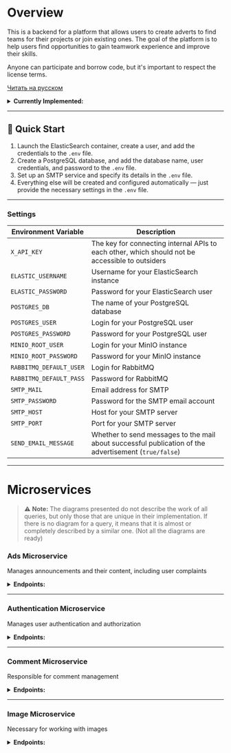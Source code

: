# Overview

This is a backend for a platform that allows users to create adverts to find teams for their projects or join existing ones. The goal of the platform is to help users find opportunities to gain teamwork experience and improve their skills.

Anyone can participate and borrow code, but it's important to respect the license terms.

[Читать на русском](README.ru.md)

<details>
  <summary><strong>Currently Implemented:</strong></summary>

  ### Ad Management
  - **Create, edit, and delete ads.**
  - **View ad listings.**
  - **Add or remove ads from favorites.**
  - **Integration with elastic search engine.**

  ### Comment and Reply Management
  - **Create, edit, and delete comments on ads.**
  - **Add and manage reply comments.**

  ### User Profile and Account Management
  - **User registration and login.**
  - **Edit user profile information.**
  - **Update profile avatar.**
  - **View user profile.**
  - **Delete user account.**

  ### Access Control and Security
  - **Access token validation.**
  - **Issue a new access token using a refresh token.**

  ### Admin Tools and Complaint Management
  - **Submit complaints about users or ads.**
    - **Admin privileges include:**
      - Viewing the list of complaints.
      - Removing complaints.
  - **User Moderation:**
    - Ban or unban users.
    - Adjust user roles (promote or demote).

  ### Email Notifications
  - **Sending messages to mail (for password recovery or sending notifications)**
</details>

---

## 🚀 Quick Start

1. Launch the ElasticSearch container, create a user, and add the credentials to the `.env` file.  
2. Create a PostgreSQL database, and add the database name, user credentials, and password to the `.env` file.  
3. Set up an SMTP service and specify its details in the `.env` file.  
4. Everything else will be created and configured automatically — just provide the necessary settings in the `.env` file.  

---

### Settings

| **Environment Variable**       | **Description**                                                                                           |
|--------------------------------|-----------------------------------------------------------------------------------------------------------|
| `X_API_KEY`                    | The key for connecting internal APIs to each other, which should not be accessible to outsiders          |
| `ELASTIC_USERNAME`             | Username for your ElasticSearch instance                                                                 |
| `ELASTIC_PASSWORD`             | Password for your ElasticSearch user                                                                     |
| `POSTGRES_DB`                  | The name of your PostgreSQL database                                                                     |
| `POSTGRES_USER`                | Login for your PostgreSQL user                                                                           |
| `POSTGRES_PASSWORD`            | Password for your PostgreSQL user                                                                        |
| `MINIO_ROOT_USER`              | Login for your MinIO instance                                                                            |
| `MINIO_ROOT_PASSWORD`          | Password for your MinIO instance                                                                         |
| `RABBITMQ_DEFAULT_USER`        | Login for RabbitMQ                                                                                       |
| `RABBITMQ_DEFAULT_PASS`        | Password for RabbitMQ                                                                                    |
| `SMTP_MAIL`                    | Email address for SMTP                                                                                   |
| `SMTP_PASSWORD`                | Password for the SMTP email account                                                                      |
| `SMTP_HOST`                    | Host for your SMTP server                                                                                |
| `SMTP_PORT`                    | Port for your SMTP server                                                                                |
| `SEND_EMAIL_MESSAGE`           | Whether to send messages to the mail about successful publication of the advertisement (`true/false`)    |

---

# Microservices
> ⚠️ **Note:** The diagrams presented do not describe the work of all queries, but only those that are unique in their implementation. If there is no diagram for a query, it means that it is almost or completely described by a similar one. (Not all the diagrams are ready)

### Ads Microservice
Manages announcements and their content, including user complaints
<details>
  <summary><strong>Endpoints:</strong></summary>

#### **1. GET** `/card/{id}/get`

- **Description**: Retrieve an ad by its unique ID.
- **Path Parameter**:
    - `id` — The unique identifier of the ad.
- **Request Header**:
    - `Authorization` — The JWT token for authentication.
- **Sample Response**:
    ```json
    {
       "id": 15,
       "title": "2-я карточка",
       "text": "описание 2-й карточки",
       "createTime": "2024-10-11T11:13:21.96246",
       "images": [
           {
               "id": 55,
               "imageBucket": "images",
               "imageName": "image-name1.jpg"
           },
           {
               "id": 50,
               "imageBucket": "images",
               "imageName": "image-name2.jpg"
           },
           {
               "id": 51,
               "imageBucket": "images",
               "imageName": "image-name3.jpg"
           },
           {
               "id": 52,
               "imageBucket": "images",
               "imageName": "image-name4.jpg"
           },
           {
               "id": 53,
               "imageBucket": "images",
               "imageName": "image-name5.jpg"
           }
       ],
       "authorName": "johndoe123456789"
   }
    ```
    
- **Response Codes**:
    - `200 OK`: Successful retrieval.
    - `404 Not Found`: If the ad with the given ID does not exist.

<div align="center">
    <img src="https://devkarmanov.github.io/ImagesForFinderProject/imagesForGitHub/get_card_request.svg" alt="Scheme of work of the request" width="80%"/>
    <p><strong>The diagram depicts a simplified ideal case of a query</strong></p>
</div>

---

#### **2. GET** `/card/getAll/{pageNumber}/{limit}`

- **Description**: Retrieve all ads with pagination support.
- **Path Parameters**:
    - `pageNumber` — The page number to retrieve.
    - `limit` — The number of ads per page.
- **Request Header**:
    - `Authorization` — The JWT token for authentication.
- **Sample Response**:
    ```json
    {
       "cards": [
           {
               "id": 15,
               "title": "2-я карточка",
               "text": "описание 2-й карточки",
               "createTime": "2024-10-11T11:13:21.96246",
               "images": [
                   {
                       "id": 55,
                       "imageBucket": "images",
                       "imageName": "image-name1.jpg"
                   },
                   {
                       "id": 50,
                       "imageBucket": "images",
                       "imageName": "image-name2.jpg"
                   },
                   {
                       "id": 51,
                       "imageBucket": "images",
                       "imageName": "image-name3.jpg"
                   },
                   {
                       "id": 52,
                       "imageBucket": "images",
                       "imageName": "image-name4.jpg"
                   },
                   {
                       "id": 53,
                       "imageBucket": "images",
                       "imageName": "image-name5.jpg"
                   }
               ],
               "authorName": "johndoe123456789"
           }
       ],
       "last": true,
       "totalPages": 1,
       "totalElements": 1,
       "first": true,
       "numberOfElements": 1
  }
  ```
    
- **Response Codes**:
    - `200 OK`: Successful retrieval of paginated results.
    - `400 Bad Request`: If pagination parameters are invalid.

---

#### **3. GET** `/complaint/get`

- **Description**: Retrieve a list of complaints with optional filtering.
- **Query Parameters**:
    - `limit` (optional, default: 5) — The maximum number of complaints to return.
    - `page` (optional, default: 0) — The page number for pagination.
    - `complaintType` (optional, default: all) — The type of complaint to filter by:
        - `card` — Retrieve complaints related to ads.
        - `user` — Retrieve complaints related to users.
        - If not specified or invalid, it will return all complaints.
- **Request Header**:
    - `Authorization` — The JWT token for authentication.
- **Sample Response**:
    ```json
    {
	    "complaints": [
	        {
	            "type": "card",
	            "complaintId": 6,
	            "reason": "reason",
	            "complaintAuthorName": "venik6",
	            "cardId": 2
	        },
	        {
	            "type": "user",
	            "complaintId": 7,
	            "reason": "reason",
	            "complaintAuthorName": "venik6",
	            "userName": "venik3"
	        }
	    ],
	    "last": false,
	    "totalPages": 2,
	    "totalElements": 3,
	    "first": true,
	    "numberOfElements": 2
    }
    ```

- **Response Codes**:
    - `200 OK`: Successfully retrieved the list of complaints.
    - `400 Bad Request`: If the token is missing or invalid.
    - `403 Forbidden`: If the user does not have sufficient permissions to view complaints.
    - `500 Internal Server Error`: If there is a failure during the retrieval process.

<div align="center">
    <img src="https://devkarmanov.github.io/ImagesForFinderProject/imagesForGitHub/get_complaint_request.svg" alt="Scheme of work of the request" style="width:80%;"/>
    <p><strong>The diagram depicts a simplified ideal case of a query</strong></p>
</div>

---

#### **4. POST** `/card/add`

- **Description**: Add a new ad.
- **Request Body**:
    - `cardDto` — Contains details about the ad (title, text).
    - `files` — List of images to be uploaded and attached to the ad.
- **Request Header**:
    - `Authorization` — The JWT token for authentication.
- **Response**:
    - `200 OK`: Successfully created a new ad.
    - `400 Bad Request`: If the input data is invalid (e.g., too many images, missing fields).
    - `500 Internal Server Error`: If there is an issue during the ad creation process.

<div align="center">
    <img src="https://devkarmanov.github.io/ImagesForFinderProject/imagesForGitHub/add_card_request.svg" alt="Scheme of work of the request" width="80%"/>
    <p><strong>The diagram depicts a simplified ideal case of a query</strong></p>
</div>

---

#### **5. POST** `/complaint/create`

- **Description**: Submit a complaint about a specific user or ad.
- **Request Body**:
    - `complaintDto` — The complaint details.
- **Request Header**:
    - `Authorization` — The JWT token for authentication.
- **Consumes**: `multipart/form-data`
- **Request body**:
```json
{
    "targetType":"USER or CARD", 
    "reason": "reason",
    "complaintTargetId":"If you are complaining about a user, enter the user ID. If you are complaining about an advertisement, enter the advertisement ID."
}
```   
- **Response Codes**:
    - `200 OK`: Complaint successfully submitted.
    - `400 Bad Request`: If the token is missing or invalid.
    - `404 Not Found`: If the user or card related to the complaint is not found.

---

#### **6. PATCH** `/card/{id}/patch`

- **Description**: Update an existing ad.
- **Limitations**:
	- max-request-size: 30MB
	- max-file-size: 6MB
	- card-images-count: 6
- **Path Parameter**:
    - `id` — The unique identifier of the ad to be updated.
- **Request Body**:
    - `cardDto` (Optional) — The new data for the ad (title, text).
    - `files` (Optional) — The list of new images to attach.
- **Request Header**:
    - `Authorization` — The JWT token for authentication.
- **Response**:
    - `200 OK`: Successfully updated the ad.
    - `404 Not Found`: If the ad with the given ID does not exist.
    - `403 Forbidden`: If the user does not have permission to modify the ad.
    - `500 Internal Server Error`: If there is an issue during the ad update process.

---

#### **7. DELETE** `/card/del/{id}`

- **Description**: Delete an ad by its unique ID.
- **Path Parameter**:
    - `id` — The unique identifier of the ad to be deleted.
- **Request Header**:
    - `Authorization` — The JWT token for authentication.
- **Response**:
    - `200 OK`: Successfully deleted the ad.
    - `404 Not Found`: If the ad with the given ID does not exist.
    - `500 Internal Server Error`: If there is a failure in the deletion process.

<div align="center">
    <img src="https://devkarmanov.github.io/ImagesForFinderProject/imagesForGitHub/delete_card_request.svg" alt="Scheme of work of the request" width="80%"/>
    <p><strong>The diagram depicts a simplified ideal case of a query</strong></p>
</div>

---

#### **8. DELETE** `/card/image/del/{cardId}/{imageId}`

- **Description**: Delete a specific image from an ad.
- **Path Parameters**:
    - `cardId` — The ID of the ad.
    - `imageId` — The ID of the image to be deleted.
- **Request Header**:
    - `Authorization` — The JWT token for authentication.
- **Response**:
    - `200 OK`: Successfully deleted the image from the ad.
    - `404 Not Found`: If the ad or image with the given ID does not exist.
    - `500 Internal Server Error`: If there is a failure during the deletion process.

---

#### **9. DELETE** `/complaint/delOne/{complaintId}`

- **Description**: Delete a specific complaint by its unique ID.
- **Path Parameter**:
    - `complaintId` — The unique identifier of the complaint to be deleted.
- **Request Header**:
    - `Authorization` — The JWT token for authentication.
- **Response Codes**:
    - `200 OK`: Successfully deleted the complaint.
    - `400 Bad Request`: If the token is missing or invalid.
    - `404 Not Found`: If the token owner does not exist.
    - `403 Forbidden`: If the user does not have permission to delete the complaint.

---

#### **10. GET** `/card/search`

- **Description**: Search for desired maps by query.
- **Path Parameter**:
  - `limit` (optional, default: 5) — The maximum number of complaints to return.
  - `pageNumber` (optional, default: 0) — The page number for pagination.
  - `query` — Information you need.
  - `createTime` (optional) — search filter from this date.
- **Request Header**:
    - `Authorization` — The JWT token for authentication.
- **Sample Response**:
    ```json
	{
	    "cards": [
	        {
	            "id": 3,
	            "title": "1-я карточка",
	            "text": "описание 1-й карточки",
	            "createTime": "2024-11-01",
	            "images": [
	                {
	                    "id": 9,
	                    "imageBucket": "images",
	                    "imageName": "01427c90-c59f-4f51-9792-83520bd335e6-R.jpg"
	                },
	                {
	                    "id": 10,
	                    "imageBucket": "images",
	                    "imageName": "01427c90-c59f-4f51-9792-83520bd335e6-ojpu5betwgy0zqsnlq87xhouqtiydlwk.jpg"
	                },
	                {
	                    "id": 11,
	                    "imageBucket": "images",
	                    "imageName": "01427c90-c59f-4f51-9792-83520bd335e6-ojpu5betwgy0zqsnlq87xhouqtiydlwk (1).jpg"
	                },
	                {
	                    "id": 12,
	                    "imageBucket": "images",
	                    "imageName": "01427c90-c59f-4f51-9792-83520bd335e6-R (1).jpg"
	                }
	            ],
	            "authorName": "venik6"
	        }
	    ],
	    "last": true,
	    "totalPages": 1,
	    "totalElements": 1,
	    "first": true,
	    "numberOfElements": 1
	}
    ```
    
- **Response Codes**:
    - `200 OK`: Successful retrieval.
    - `401 Unauthorized`: If the token is invalid.
    - `500 Internal Server Error`: If there is a failure during the deletion process.
</details>

---

### Authentication Microservice
Manages user authentication and authorization
<details>
  <summary><strong>Endpoints:</strong></summary>
	
#### **1. POST** `/auth/register`

- **Description**: Register a new user.
- **Request body**:
```json
{
  "name": "johndoe123456789",
  "password": "securePassword!2024",
  "email": "johndoe@example.com",
  "role": ["USER","ADMIN"],
  "firstName": "John",
  "lastName": "Doe",
  "description": "A passionate developer with experience in Java and microservices.",
  "country": "Belarus",
  "roleInCommand": "Lead Developer",
  "skills": "Java, Spring Boot, Microservices, Docker, Kubernetes"
}
```   
- **Response Codes**:
    - `200 OK`: User registered successfully.
    - `400 Bad Request`: If the user already exists.

---

#### **2. POST** `/auth/login`

- **Description**: Authenticate a user and generate access and refresh tokens.
- **Request body**:
```json
{
  "username": "johndoe123456789",
  "password": "securePassword!2024"
}
```   
- **Response Codes**:
    - `200 OK`: Returns access and refresh tokens:
      ```json
      {
        "jwtToken": "token", (Lifespan 15 minutes)
        "refreshToken": "token" (Lifespan 7 days)
      }
      ```
    - `401 Unauthorized`: If the username or password is incorrect.

---

#### **3. POST** `/auth/refresh-token`

- **Description**: Refresh access token.
- **Request body**:
```json
{
    "refreshToken": "token"
}
```   
- **Response Codes**:
    - `200 OK`: Returns a new access token:
      ```json
      {
        "accessToken": "token"
      }
      ```
    - `400 Bad Request`: If the refresh token is `null`.

---

#### **4. GET** `/auth/validate`

- **Description**: Validate the access token.
- **Request Header**:
    - `Authorization` — The JWT token for authentication.
- **Response Codes**:
    - `200 OK`: Returns the validation result:
      ```json
      {
        "valid": true
      }

      ```
    - `401 Unauthorized`: If the token is invalid.

---

#### **5. GET** `/user/profile/{userName}`

- **Description**: Retrieve user details.
- **Request Header**:
    - `Authorization` — The JWT token for authentication.
- **Request Parameters**:
    - `userName` — Name of the user whose data you want to retrieve.
- **Response Codes**:
    - `200 OK`: Returns user details:
      ```json
      {
	    "id": 2,
	    "name": "venik",
	    "email": "example@mail.com",
	    "role": [
	        "USER"
	    ],
	    "firstName": "name",
	    "lastName": "surname",
	    "description": "asd",
	    "country": "Беларусь",
	    "roleInCommand": "asd",
	    "skills": "asd",
	    "profileImage": {
	        "imageName": null,
	        "bucketName": null
	    },
	    "userCards": [
	        {
	            "title": "тест",
	            "text": "тестовый"
	        },
	        {
	            "title": "тест2",
	            "text": "тестовый2"
	        }
	    ]
      }
      ```
    - `500 Internal Server Error`: If there is a server error.

---

#### **6. PATCH** `/user/patch`

- **Description**: Update selected fields of the authenticated user.
- **Request Header**:
    - `Authorization` — The JWT token for authentication.
- **Request Parameters** *(All fields are optional)*:
    - `name` — New user name. *(If you change this field, you will have to take a new access token)*
    - `email` — New email address.
    - `firstName` — New first name.
    - `lastName` — New last name.
    - `description` — New description for the user.
    - `country` — New country of residence.
    - `roleInCommand` — New role within the command/project.
    - `skills` — New skills of the user.
- **Response Codes**:
    - `200 OK`: Returns success message.
    - `400 Bad Request`: If the request contains invalid data or some of the optional parameters are incorrect.

---

#### **7. DELETE** `/user/del`

- **Description**: Deletes the token owner.
- **Request Header**:
    - `Authorization` — The JWT token for authentication.
- **Response Codes**:
    - `200 OK`: User deleted successfully.
    - `400 Bad Request`: Trouble with the token.
    - `500 Internal Server Error`: Problems with deleting a user on the server side.

---

#### **8. POST** `/user/toggle/favoriteCard/{cardId}`

- **Description**: Adds a card to your favorites the first time you access it and removes it from there the second time you access it..
- **Path Parameter**:
    - `cardId` — Unique identifier of the card.
- **Request Header**:
    - `Authorization` — The JWT token for authentication.
- **Response Codes**:
    - `200 OK`: Successfully added or removed the card from favorites.
    - `400 Bad Request`: If the user is not found.

---

#### **9. GET** `/user/favoriteCard/get`

- **Description**: Retrieves the list of ids favorite cards for the current user.
- **Request Header**:
    - `Authorization` — The JWT token for authentication.
- **Response Codes**:
    - `200 OK`: returns the id of your favorite ads.
      ```json
      [
	    2,
	    3
      ]
      ```
    - `400 Bad Request`: If the user is not found.
    - `500 Internal Server Error`: If there is an error processing the request.

---

#### **10. PATCH** `/user/block/{userName}`

- **Description**: Blocks the user with the specified username.
- **Path Parameter**:
    - `userName` — The username of the user to be blocked.
- **Request Parameters**:
    - `year`, `month`, `dayOfMonth`, `hours`, `minutes`, `seconds` — Date when the user will be unlocked.
    - `reason` — Reason for blocking.
- **Request Header**:
    - `Authorization` — The JWT token for authentication.
- **Response Codes**:
    - `200 OK`: User successfully blocked.
    - `400 Bad Request`: If the user is not found.

---

#### **11. PATCH** `/user/unblock/{userName}`

- **Description**: Unblocks the user with the specified username.
- **Path Parameter**:
    - `userName` — The username of the user to be unblocked.
- **Request Header**:
    - `Authorization` — The JWT token for authentication.
- **Response Codes**:
    - `200 OK`: User successfully unblocked.
    - `400 Bad Request`: If the user is not found.

---

#### **12. PATCH** `/user/toggle/authorities/{userName}`

- **Description**: Adds the ADMIN role (if there was none) or deletes it (if there was).
- **Path Parameter**:
    - `userName` — The username for which to change roles.
- **Request Header**:
    - `Authorization` — The JWT token for authentication.
- **Response Codes**:
    - `200 OK`: Successfully toggled the user's roles.
    - `400 Bad Request`: If the user is not found or if there are insufficient permissions to change roles.

---

#### **13. GET** `/user/recovery/mail`

- **Description**: Generates and sends an email with a link to change your password.
- **Request body**:
```json
{
    "email": "email@example.com",
    "password":"new_password"
}

``` 
- **Response Codes**:
    - `200 OK`: The letter was successfully sent.
    - `400 Bad Request`: If there is a server error.
</details>

---

### Comment Microservice
Responsible for comment management
<details>
  <summary><strong>Endpoints:</strong></summary>
	
#### **1. GET** `/comment/get/{cardId}`

- **Description**: Receive all comments on this ad.
- **Request Header**:
    - `Authorization` — The JWT token for authentication.
 - **Path Parameters**:
    - `pageNumber` — The page number to retrieve.
    - `limit` — The number of ads per page.
    - `cardId` - ID of the ad.
- **Response Codes**:
    - `200 OK`: Returns card comments:
      ```json
		[
		    {
			"commentId": 1,
			"text": "СУПЕР",
			"createdAt": "2024-10-26T20:52:21.048719",
			"commentAuthorDto": {
			    "name": "venik5"
			},
			"replyQuantity": 0
		    },
		    {
			"commentId": 2,
			"text": "СУПЕР",
			"createdAt": "2024-10-26T20:52:22.74424",
			"commentAuthorDto": {
			    "name": "venik5"
			},
			"replyQuantity": 2
		    },
		    {
			"commentId": 3,
			"text": "СУПЕР",
			"createdAt": "2024-10-26T20:52:24.309763",
			"commentAuthorDto": {
			    "name": "venik5"
			},
			"replyQuantity": 1
		    }
		]
      ```
    - `400 Bad Request`: If the ad was not found or there was an unexpected error.
    - `401 Unauthorized`: If the token is invalid or user not found.
    - `500 Internal Server Error`: If an internal error occurs.

---

#### **2. POST** `comment/add/{cardId}`

- **Description**: Add a new comment to a specific card by its ID.
- **Path Parameter**:
    - `cardId`: The id of the card to which the comment will be added.
- **Request Body**:
    - `commentDto`: Contains the text of the comment to be added:
    ```json
    {
      "text": "This is a comment"
    }
    ```
- **Request Header**:
    - `Authorization` — The JWT token for authentication.
- **Response Codes**:
    - `200 OK`: If the comment is added successfully.
    - `401 Unauthorized`: If the token does not exist or is invalid.
    - `400 Bad Request`: If the card is not found, if the entered data is incorrect, or if an unknown error occurs.

---

#### 3. DELETE `/comment/del/{commentId}`

- **Description**: Delete a specific comment by its unique ID.
- **Path Parameter**:
    - `commentId` — The unique identifier of the comment to be deleted.
- **Request Header**:
    - `Authorization` — The JWT token for authentication.
- **Response Codes**:
    - `200 OK`: Successfully deleted the comment.
    - `400 Bad Request`: If the comment was not found or the user does not have enough permissions.
    - `401 Unauthorized`: If the provided token does not exist or is invalid.
    - `500 Internal Server Error`: If there is an internal error when deleting the comment.

---

#### 4. PATCH `/comment/{commentId}/patch`

- **Description**: Patch (update) an existing comment.
- **Path Parameter**:
    - `commentId` — The unique identifier of the comment to be patched.
- **Request Body**:
    - `commentDto` — Contains the new data to patch the comment:
    ```json
    {
      "text": "This is a comment"
    }
    ```
- **Request Header**:
    - `Authorization` — The JWT token for authentication.
- **Response Codes**:
    - `200 OK`: Successfully patched the comment.
    - `400 Bad Request`: If the comment is not found or if the provided data is invalid.
    - `401 Unauthorized`: If the provided token does not exist or is invalid.
    - `500 Internal Server Error`: If there is an unknown error during the patching process.

---

#### **5. POST** `/comment/reply/{commentId}`

- **Description**: Add a reply to a specific comment by its ID.
- **Path Parameter**:
    - `commentId` — The ID of the comment to which the reply will be added.
- **Request Body**:
    - `commentDto`: Contains the text of the reply to be added:
    ```json
    {
      "text": "This is a reply"
    }
    ```
- **Request Header**:
    - `Authorization` — The JWT token for authentication.
- **Response Codes**:
    - `200 OK`: If the reply is added successfully.
    - `401 Unauthorized`: If the token does not exist or is invalid.
    - `500 Internal Server Error`: If the comment is not found, if the entered data is incorrect, or if an unknown error occurs.

---

#### **6. GET** `/comment/reply/get/{commentId}`

- **Description**: Retrieve all replies to a specific comment by its ID.
- **Path Parameter**:
    - `commentId` — The ID of the comment for which replies are being retrieved.
- **Request Parameters**:
    - `page` — The page number to retrieve (optional, default is 0).
    - `limit` — The number of replies per page (optional, default is 10).
- **Request Header**:
    - `Authorization` — The JWT token for authentication.
- **Response Codes**:
    - `200 OK`: Returns a list of replies to the specified comment:
      ```json
		[
		    {
		        "commentId": 4,
		        "text": "СУПЕР",
		        "createdAt": "2024-10-26T20:54:09.6585",
		        "commentAuthorDto": {
		            "name": "venik5"
		        },
		        "replyQuantity": 0
		    },
		    {
		        "commentId": 5,
		        "text": "СУПЕР",
		        "createdAt": "2024-10-26T20:54:10.891731",
		        "commentAuthorDto": {
		            "name": "venik5"
		        },
		        "replyQuantity": 0
		    },
		    {
		        "commentId": 6,
		        "text": "СУПЕР",
		        "createdAt": "2024-10-26T20:54:11.652032",
		        "commentAuthorDto": {
		            "name": "venik5"
		        },
		        "replyQuantity": 0
		    }
		]
      ```
    - `401 Unauthorized`: If the token is invalid or user not found.
    - `400 Bad Request`: If the comment is not found.
    - `500 Internal Server Error`: If an internal error occurs.
</details>

---

### Image Microservice
Necessary for working with images
<details>
  <summary><strong>Endpoints:</strong></summary>
	
#### **1. POST** `/image/addProfileImage`

- **Description**: Adds an image to a profile.
- **Content-Type**: multipart/form-data
- **Path Parameter**:
    - `cardId`: The id of the card to which the comment will be added.
- **Request Body**:
    - `profileImage`: Image to add.
- **Request Header**:
    - `Authorization` — The JWT token for authentication.
- **Response Codes**:
    - `200 OK`: If the profile picture has been successfully added.
    - `401 Unauthorized`: If the token does not exist or is invalid.
    - `500 Internal Server Error`: If there was an internal problem with saving the image or any other unexpected error.
</details>

